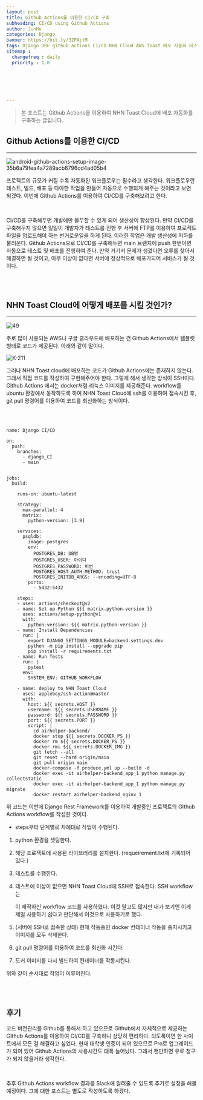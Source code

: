```yaml
---
layout: post
title: Github Actions를 이용한 CI/CD 구축
subheading: CI/CD using Github Actions
author: JunHo
categories: Django
banner: https://bit.ly/32PAjtM
tags: Django DRF github actions CI/CD NHN Cloud AWS Toast 배포 자동화 테스트
sitemap :
  changefreq : daily
  priority : 1.0






---
```






>  본 포스트는 Github Actions을 이용하여 NHN Toast Cloud에 배포 자동화를 구축하는 글입니다.  



## Github Actions를 이용한 CI/CD

---

![android-github-actions-setup-image-35b6a79fea4a7289acb6796cd4ad05b4](https://user-images.githubusercontent.com/38898759/124635939-f6c41780-dec2-11eb-8ffd-dadcf32a5f6f.png)

프로젝트의 규모가 커질 수록 자동화된 워크플로우는 필수라고 생각한다. 워크플로우란 테스트, 빌드, 배포 등 다야한 작업을 만들어 자동으로 수행되게 해주는 것이라고 보면 되겠다. 이번에 Github Actions를 이용하여 CI/CD를 구축해보려고 한다. 

<br>

CI/CD를 구축해두면 개발에만 몰두할 수 있게 되어 생산성이 향상된다. 만약 CI/CD를 구축해두지 않으면 일일이 개발자가 테스트를 진행 후 서버에 FTP를 이용하여 프로젝트 파일을 업로드해야 하는 번거로운일을 하게 된다. 이러한 작업은 개발 생산성에 저하를 불러온다. Github Actions으로 CI/CD를 구축해두면 main 브랜치에 push 한번이면 자동으로 테스트 및 배포를 진행하여 준다. 만약 거기서 문제가 생겼다면 오류를 찾아서 해결하면 될 것이고, 아무 이상이 없다면 서버에 정상적으로 배포가되어 서비스가 될 것이다.

<br><br>

## NHN Toast Cloud에 어떻게 배포를 시킬 것인가?

---

![49](https://user-images.githubusercontent.com/38898759/124637561-dbf2a280-dec4-11eb-8343-54bb6adb3975.jpg)

주로 많이 사용되는 AWS나 구글 클라우드에 배포하는 건 Github Actions에서 템플릿 형태로 코드가 제공된다. 아래와 같이 말이다.

![K-211](https://user-images.githubusercontent.com/38898759/124637942-558a9080-dec5-11eb-80de-daf553959885.png)

 그러나 NHN Toast cloud에 배포하는 코드가 Github Actions에는 존재하지 않는다.  그래서 직접 코드를 작성하여 구현해주어야 한다. 그렇게 해서 생각한 방식이 SSH이다. Github Actions 에서는 docker처럼 리눅스 이미지를 제공해준다. workflow를 ubuntu 환경에서 동작하도록 하여 NHN Toast Cloud에 ssh를 이용하여 접속시킨 후, git pull 명령어를 이용하여 코드를 최신화하는 방식이다.



<br>

<br>

```
name: Django CI/CD

on:
  push:
    branches:
      - django_CI
      - main


jobs:
  build:

    runs-on: ubuntu-latest

    strategy:
      max-parallel: 4
      matrix:
        python-version: [3.9]

    services:
      psqldb:
        image: postgres
        env:
          POSTGRES_DB: DB명
          POSTGRES_USER: 아이디
          POSTGRES_PASSWORD: 비번
          POSTGRES_HOST_AUTH_METHOD: trust
          POSTGRES_INITDB_ARGS: --encoding=UTF-8
        ports:
          - 5432:5432

    steps:
    - uses: actions/checkout@v2
    - name: Set up Python ${{ matrix.python-version }}
      uses: actions/setup-python@v1
      with:
        python-version: ${{ matrix.python-version }}
    - name: Install Dependencies
      run: |
        export DJANGO_SETTINGS_MODULE=backend.settings.dev
        python -m pip install --upgrade pip
        pip install -r requirements.txt
    - name: Run Tests
      run: |
        pytest
      env:
        SYSTEM_ENV: GITHUB_WORKFLOW

    - name: deploy to NHN Toast Cloud
      uses: appleboy/ssh-action@master
      with:
        host: ${{ secrets.HOST }}
        username: ${{ secrets.USERNAME }}
        password: ${{ secrets.PASSWORD }}
        port: ${{ secrets.PORT }}
        script: |
          cd airhelper-backend/
          docker stop ${{ secrets.DOCKER_PS }}
          docker rm ${{ secrets.DOCKER_PS }}
          docker rmi ${{ secrets.DOCKER_IMG }}
          git fetch --all
          git reset --hard origin/main
          git pull origin main
          docker-compose -f produce.yml up --build -d
          docker exec -it airhelper-backend_app_1 python manage.py collectstatic
          docker exec -it airhelper-backend_app_1 python manage.py migrate
          docker restart airhelper-backend_nginx_1
```

위 코드는 이번에 Django Rest Framework를 이용하여 개발중인 프로젝트의 GIthub Actions workflow를 작성한 것이다.

* steps부터 단계별로 차례대로 작업이 수행된다.

1. python 환경을 셋팅한다.

2. 해당 프로젝트에 사용된 라이브러리를 설치한다. (requeirement.txt에 기록되어 있다.)

3. 테스트를 수행한다.

4. 테스트에 이상이 없으면 NHN Toast Cloud에 SSH로 접속한다. SSH workflow는 

   [appleboy님]: https://github.com/appleboy/ssh-action

   이 제작하신 workflow 코드를 사용하였다. 이것 말고도 많지만 내가 보기엔 이게 제일 사용하기 쉽다고 판단해서 이것으로 사용하기로 했다.

5. (서버에 SSH로 접속한 상태) 현재 작동중인 docker 컨테이너 작동을 중지시키고 이미지를 모두 삭제한다.

6. git pull 명령어를 이용하여 코드를 최신화 시킨다.

7. 도커 이미지를 다시 빌드하여 컨테이너를 작동시킨다.

위와 같이 순서대로 작업이 이루어진다.



<br><br>

## 후기

코드 버전관리를 Github를 통해서 하고 있으므로 Github에서 자체적으로 제공하는 GIthub Actions를 이용하여 CI/CD를 구축하니 상당히 편리하다. 되도록이면 한 사이트에서 모든 걸 해결하고 싶었다. 현재 대학생 인증이 되어 있으므로 Pro로 업그레이드가 되어 있어 Github Actions의 사용시간도 대폭 늘어났다. 그래서 왠만하면 유료 청구가 되지 않을거라 생각한다. 

<br>

추후 Github Actions workflow 결과를 Slack에 알려줄 수 있도록 추가로 설정을 해볼 예정이다. 그에 대한 포스트는 별도로 작성하도록 하겠다.

